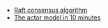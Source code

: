 * [Raft consensus algorithm](https://raft.github.io)
* [The actor model in 10 minutes](https://www.brianstorti.com/the-actor-model)
